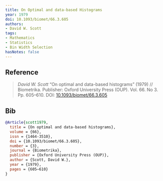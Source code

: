 ```yaml
---
title: On Optimal and data-based Histograms
year: 1979
doi: 10.1093/biomet/66.3.605
authors:
- David W. Scott
tags:
- Mathematics
- Statistics
- Bin Width Selection
hasNotes: false
---
```


## Reference

> <i>David W. Scott</i> “On optimal and data-based histograms” (1979) // Biometrika. Publisher: Oxford University Press (OUP). Vol.&nbsp;66. No&nbsp;3. Pp.&nbsp;605–610. DOI:&nbsp;<a href='https://doi.org/10.1093/biomet/66.3.605'>10.1093/biomet/66.3.605</a>

## Bib

```bib
@Article{scott1979,
  title = {On optimal and data-based histograms},
  volume = {66},
  issn = {1464-3510},
  doi = {10.1093/biomet/66.3.605},
  number = {3},
  journal = {Biometrika},
  publisher = {Oxford University Press (OUP)},
  author = {Scott, David W.},
  year = {1979},
  pages = {605–610}
}
```
